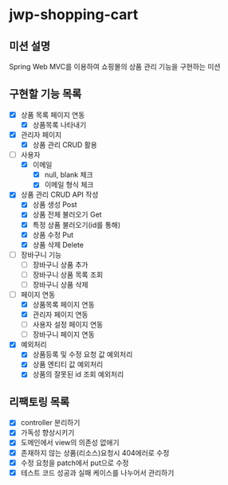 # jwp-shopping-cart
## 미션 설명
Spring Web MVC를 이용하여 쇼핑몰의 상품 관리 기능을 구현하는 미션
## 구현할 기능 목록
- [x] 상품 목록 페이지 연동
  - [x] 상품목록 나타내기
- [x] 관리자 페이지
  - [x] 상품 관리 CRUD 활용
- [ ] 사용자
  - [x] 이메일
    - [x] null, blank 체크
    - [x] 이메일 형식 체크
- [x] 상품 관리 CRUD API 작성
  - [x] 상품 생성 Post
  - [x] 상품 전체 불러오기 Get
  - [x] 특정 상품 불러오기(id를 통해)
  - [x] 상품 수정 Put
  - [x] 상품 삭제 Delete
- [ ] 장바구니 기능
  - [ ] 장바구니 상품 추가
  - [ ] 장바구니 상품 목록 조회
  - [ ] 장바구니 상품 삭제
- [ ] 페이지 연동
  - [x] 상품목록 페이지 연동
  - [x] 관리자 페이지 연동
  - [ ] 사용자 설정 페이지 연동
  - [ ] 장바구니 페이지 연동
- [X] 예외처리
  - [x] 상품등록 및 수정 요청 값 예외처리
  - [x] 상품 엔티티 값 예외처리
  - [X] 상품의 잘못된 id 조회 예외처리
## 리팩토링 목록
- [x] controller 분리하기
- [x] 가독성 향상시키기
- [x] 도메인에서 view의 의존성 없애기
- [x] 존재하지 않는 상품(리소스)요청시 404에러로 수정
- [x] 수정 요청을 patch에서 put으로 수정
- [x] 테스트 코드 성공과 실패 케이스를 나누어서 관리하기
